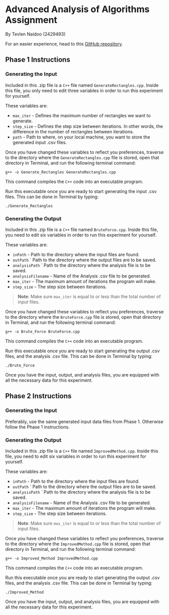 # Advanced Analysis of Algorithms Assignment

By Tevlen Naidoo (2429493)

For an easier experience, head to this [GitHub repository](https://github.com/AwesomeTevv/Advanced-Analysis-of-Algorithms-Assignment).

## Phase 1 Instructions

### Generating the Input

Included in this .zip file is a `C++` file named `GenerateRectangles.cpp`.
Inside this file, you only need to edit three variables in order to run this experiment for yourself.

These variables are:

- `max_iter` - Defines the maximum number of rectangles we want to generate.
- `step_size` - Defines the step size between iterations. In other words, the difference in the number of rectangles between iterations.
- `path` - Path to where, on your local machine, you want to store the generated input .csv files.

Once you have changed these variables to reflect you preferences, traverse to the directory where the `GenerateRectangles.cpp` file is stored, open that directory in Terminal, and run the following terminal command:

```Terminal
g++ -o Generate_Rectangles GenerateRectangles.cpp
```

This command compiles the `C++` code into an executable program.

Run this executable once you are ready to start generating the input .csv files.
This can be done in Terminal by typing:

```Terminal
./Generate_Rectangles
```

### Generating the Output

Included in this .zip file is a `C++` file named `BruteForce.cpp`.
Inside this file, you need to edit six variables in order to run this experiment for yourself.

These variables are:

- `inPath` - Path to the directory where the input files are found.
- `outPath` ` Path to the directory where the output files are to be saved.
- `analysisPath` ` Path to the directory where the analysis file is to be saved.
- `analysisFilename` - Name of the Analysis .csv file to be generated.
- `max_iter` - The maximum amount of iterations the program will make.
- `step_size` - The step size between iterations.

> **Note**: Make sure `max_iter` is equal to or less than the total number of input files.

Once you have changed these variables to reflect you preferences, traverse to the directory where the `BruteForce.cpp` file is stored, open that directory in Terminal, and run the following terminal command:

```Terminal
g++ -o Brute_Force BruteForce.cpp
```

This command compiles the `C++` code into an executable program.

Run this executable once you are ready to start generating the output .csv files, and the analysis .csv file.
This can be done in Terminal by typing:

```Terminal
./Brute_Force
```

Once you have the input, output, and analysis files, you are equipped with all the necessary data for this experiment.

## Phase 2 Instructions

### Generating the Input

Preferably, use the same generated input data files from Phase 1. Otherwise follow the Phase 1 instructions.
### Generating the Output

Included in this .zip file is a `C++` file named `ImprovedMethod.cpp`.
Inside this file, you need to edit six variables in order to run this experiment for yourself.

These variables are:

- `inPath` - Path to the directory where the input files are found.
- `outPath` ` Path to the directory where the output files are to be saved.
- `analysisPath` ` Path to the directory where the analysis file is to be saved.
- `analysisFilename` - Name of the Analysis .csv file to be generated.
- `max_iter` - The maximum amount of iterations the program will make.
- `step_size` - The step size between iterations.

> **Note**: Make sure `max_iter` is equal to or less than the total number of input files.

Once you have changed these variables to reflect you preferences, traverse to the directory where the `ImprovedMethod.cpp` file is stored, open that directory in Terminal, and run the following terminal command:

```Terminal
g++ -o Improved_Method ImprovedMethod.cpp
```

This command compiles the `C++` code into an executable program.

Run this executable once you are ready to start generating the output .csv files, and the analysis .csv file.
This can be done in Terminal by typing:

```Terminal
./Improved_Method
```

Once you have the input, output, and analysis files, you are equipped with all the necessary data for this experiment.
